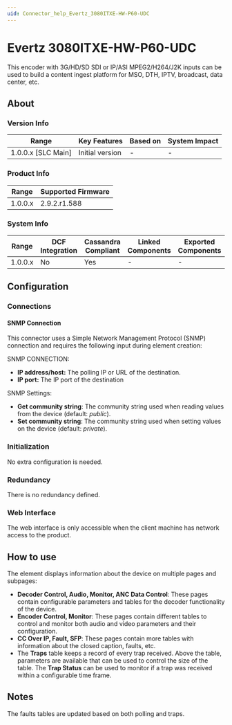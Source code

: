 ```yaml
---
uid: Connector_help_Evertz_3080ITXE-HW-P60-UDC
---
```


# Evertz 3080ITXE-HW-P60-UDC

This encoder with 3G/HD/SD SDI or IP/ASI MPEG2/H264/J2K inputs can be used to build a content ingest platform for MSO, DTH, IPTV, broadcast, data center, etc.

## About

### Version Info

| Range                | Key Features     | Based on     | System Impact     |
|----------------------|------------------|--------------|-------------------|
| 1.0.0.x \[SLC Main\] | Initial version  | \-           | \-                |

### Product Info

| Range     | Supported Firmware     |
|-----------|------------------------|
| 1.0.0.x   | 2.9.2.r1.588           |

### System Info

| Range     | DCF Integration     | Cassandra Compliant     | Linked Components     | Exported Components     |
|-----------|---------------------|-------------------------|-----------------------|-------------------------|
| 1.0.0.x   | No                  | Yes                     | \-                    | \-                      |

## Configuration

### Connections

#### SNMP Connection

This connector uses a Simple Network Management Protocol (SNMP) connection and requires the following input during element creation:

SNMP CONNECTION:

- **IP address/host:** The polling IP or URL of the destination.
- **IP port:** The IP port of the destination

SNMP Settings:

- **Get community string**: The community string used when reading values from the device (default: *public*).
- **Set community string**: The community string used when setting values on the device (default: *private*).

### Initialization

No extra configuration is needed.

### Redundancy

There is no redundancy defined.

### Web Interface

The web interface is only accessible when the client machine has network access to the product.

## How to use

The element displays information about the device on multiple pages and subpages:

- **Decoder Control, Audio, Monitor, ANC Data Control**: These pages contain configurable parameters and tables for the decoder functionality of the device.
- **Encoder Control, Monitor**: These pages contain different tables to control and monitor both audio and video parameters and their configuration.
- **CC Over IP, Fault, SFP**: These pages contain more tables with information about the closed caption, faults, etc.
- The **Traps** table keeps a record of every trap received. Above the table, parameters are available that can be used to control the size of the table. The **Trap Status** can be used to monitor if a trap was received within a configurable time frame.

## Notes

The faults tables are updated based on both polling and traps.
